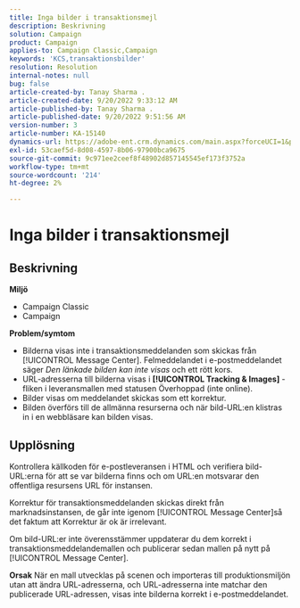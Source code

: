 ```yaml
---
title: Inga bilder i transaktionsmejl
description: Beskrivning
solution: Campaign
product: Campaign
applies-to: Campaign Classic,Campaign
keywords: 'KCS,transaktionsbilder'
resolution: Resolution
internal-notes: null
bug: false
article-created-by: Tanay Sharma .
article-created-date: 9/20/2022 9:33:12 AM
article-published-by: Tanay Sharma .
article-published-date: 9/20/2022 9:51:56 AM
version-number: 3
article-number: KA-15140
dynamics-url: https://adobe-ent.crm.dynamics.com/main.aspx?forceUCI=1&pagetype=entityrecord&etn=knowledgearticle&id=961ae13a-c738-ed11-9db1-002248086735
exl-id: 53caef5d-8d08-4597-8b06-97900bca9675
source-git-commit: 9c971ee2ceef8f48902d857145545ef173f3752a
workflow-type: tm+mt
source-wordcount: '214'
ht-degree: 2%

---
```


# Inga bilder i transaktionsmejl

## Beskrivning

<b>Miljö</b>
- Campaign Classic
- Campaign



<b>Problem/symtom</b>
- Bilderna visas inte i transaktionsmeddelanden som skickas från [!UICONTROL Message Center]. Felmeddelandet i e-postmeddelandet säger *Den länkade bilden kan inte visas* och ett rött kors.
- URL-adresserna till bilderna visas i <b>[!UICONTROL Tracking & Images]</b> -fliken i leveransmallen med statusen Överhoppad (inte online).
- Bilder visas om meddelandet skickas som ett korrektur.
- Bilden överförs till de allmänna resurserna och när bild-URL:en klistras in i en webbläsare kan bilden visas.



## Upplösning






Kontrollera källkoden för e-postleveransen i HTML och verifiera bild-URL:erna för att se var bilderna finns och om URL:en motsvarar den offentliga resursens URL för instansen.



Korrektur för transaktionsmeddelanden skickas direkt från marknadsinstansen, de går inte igenom [!UICONTROL Message Center]så det faktum att Korrektur är ok är irrelevant.



Om bild-URL:er inte överensstämmer uppdaterar du dem korrekt i transaktionsmeddelandemallen och publicerar sedan mallen på nytt på [!UICONTROL Message Center].


<b>Orsak</b>
När en mall utvecklas på scenen och importeras till produktionsmiljön utan att ändra URL-adresserna, och URL-adresserna inte matchar den publicerade URL-adressen, visas inte bilderna korrekt i e-postmeddelandet.
